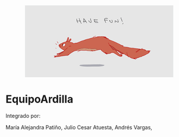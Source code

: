 
<p align="center">
  <img src="https://github.com/Malejapr795/EquipoArdilla/blob/main/img_intro/squirrel_running.gif" width="400" />
</p>

# EquipoArdilla
Integrado por:

María Alejandra Patiño, Julio Cesar Atuesta, Andrés Vargas,